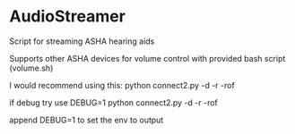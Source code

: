 # AudioStreamer
Script for streaming ASHA hearing aids

Supports other ASHA devices for volume control with provided bash script (volume.sh)

I would recommend using this:
python connect2.py -d -r -rof

if debug try use
DEBUG=1 python connect2.py -d -r -rof

append DEBUG=1 to set the env  to output
